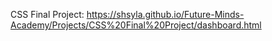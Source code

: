 CSS Final Project: https://shsyla.github.io/Future-Minds-Academy/Projects/CSS%20Final%20Project/dashboard.html
